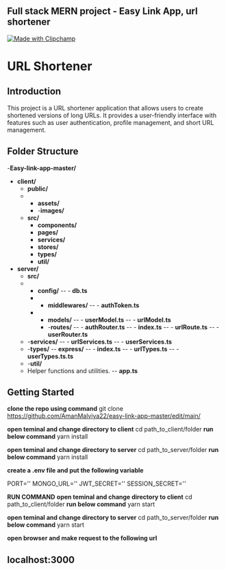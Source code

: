 ## Full stack MERN project - Easy Link App, url shortener


[![Made with Clipchamp](https://clipchamp.com/e.svg)](https://clipchamp.com/watch/Do9UOciGzYv?utm_source=embed&utm_medium=embed&utm_campaign=watch)

# URL Shortener

## Introduction

This project is a URL shortener application that allows users to create shortened versions of long URLs. It provides a user-friendly interface with features such as user authentication, profile management, and short URL management.
## Folder Structure

-**Easy-link-app-master/**
- **client/**
  - **public/**
   - - **assets/**
     - -**images/**
  - **src/**
    - **components/**
    - **pages/**
    - **services/**   
    - **stores/** 
    - **types/**   
    - **util/**
- **server/**
  - **src/**    
   - - **config/**
     -- - **db.ts**
     - - **middlewares/**
        -- - **authToken.ts**
     - -  **models/**
      -- - **userModel.ts**
      -- - **urlModel.ts**
       - -**routes/**
     -- - **authRouter.ts**
     -- - **index.ts**
     -- - **urlRoute.ts**
     -- - **userRouter.ts**
   - -**services/**
      -- - **urlServices.ts**
      -- - **userServices.ts**
   - -**types/**
      -- **express/**
        -- - **index.ts**
        -- - **urlTypes.ts**
        -- - **userTypes.ts.ts**   
   - -**util/**
    - Helper functions and utilities.
       -- **app.ts**






## Getting Started

**clone the repo using command**
git clone https://github.com/AmanMalviya22/easy-link-app-master/edit/main/

**open teminal and change directory to client**
 cd path_to_client/folder
 **run below command**
 yarn install

**open teminal and change directory to server**
 cd path_to_server/folder
 **run below command**
 yarn install

 **create a .env file and put the following variable**

PORT=''
MONGO_URL=''
JWT_SECRET=''
SESSION_SECRET=''

**RUN COMMAND**
**open teminal and change directory to client**
 cd path_to_client/folder
 **run below command**
 yarn start

**open teminal and change directory to server**
 cd path_to_server/folder
 **run below command**
 yarn start


 **open browser and make request to the following url**
 ## localhost:3000


